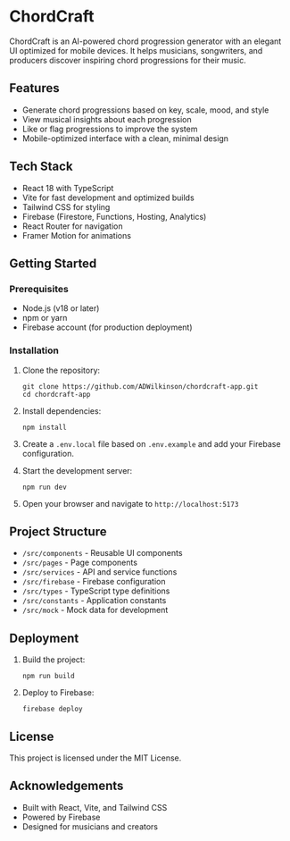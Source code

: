 # ChordCraft

ChordCraft is an AI-powered chord progression generator with an elegant UI optimized for mobile devices. It helps musicians, songwriters, and producers discover inspiring chord progressions for their music.

## Features

- Generate chord progressions based on key, scale, mood, and style
- View musical insights about each progression
- Like or flag progressions to improve the system
- Mobile-optimized interface with a clean, minimal design

## Tech Stack

- React 18 with TypeScript
- Vite for fast development and optimized builds
- Tailwind CSS for styling
- Firebase (Firestore, Functions, Hosting, Analytics)
- React Router for navigation
- Framer Motion for animations

## Getting Started

### Prerequisites

- Node.js (v18 or later)
- npm or yarn
- Firebase account (for production deployment)

### Installation

1. Clone the repository:
   ```
   git clone https://github.com/ADWilkinson/chordcraft-app.git
   cd chordcraft-app
   ```

2. Install dependencies:
   ```
   npm install
   ```

3. Create a `.env.local` file based on `.env.example` and add your Firebase configuration.

4. Start the development server:
   ```
   npm run dev
   ```

5. Open your browser and navigate to `http://localhost:5173`

## Project Structure

- `/src/components` - Reusable UI components
- `/src/pages` - Page components
- `/src/services` - API and service functions
- `/src/firebase` - Firebase configuration
- `/src/types` - TypeScript type definitions
- `/src/constants` - Application constants
- `/src/mock` - Mock data for development

## Deployment

1. Build the project:
   ```
   npm run build
   ```

2. Deploy to Firebase:
   ```
   firebase deploy
   ```

## License

This project is licensed under the MIT License.

## Acknowledgements

- Built with React, Vite, and Tailwind CSS
- Powered by Firebase
- Designed for musicians and creators
